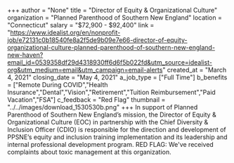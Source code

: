 +++
author = "None"
title = "Director of Equity & Organizational Culture"
organization = "Planned Parenthood of Southern New England"
location = "Connecticut"
salary = "$72,900 - $92,400"
link = "https://www.idealist.org/en/nonprofit-job/e72131c0b18540fe8a2f5de9b09e7e66-director-of-equity-organizational-culture-planned-parenthood-of-southern-new-england-new-haven?email_id=0539358df29d4318930ff6d6f5b022fd&utm_source=idealist-org&utm_medium=email&utm_campaign=email-alerts"
created_at = "March 4, 2021"
closing_date = "May 4, 2021"
a_job_type = ["Full Time"]
b_benefits = ["Remote During COVID","Health Insurance","Dental","Vision","Retirement","Tuition Reimbursement","Paid Vacation","FSA"]
c_feedback = "Red Flag"
thumbnail = "../../images/download_1530530b.png"
+++
In support of Planned Parenthood of Southern New England’s mission, the Director of Equity & Organizational Culture (EOC) in partnership with the Chief Diversity & Inclusion Officer (CDIO) is responsible for the direction and development of PPSNE’s equity and inclusion training implementation and its leadership and internal professional development program. RED FLAG: We've received complaints about toxic management at this organization.